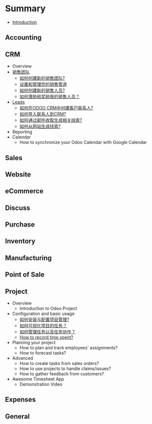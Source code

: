 # Summary

* [Introduction](README.md)

## Accounting

## CRM

* Overview
* [销售团队](crm/sales-team.md)
  * [如何创建新的销售团队?](crm/salesteam/create_team.md)
  * [设置和管理您的销售管道](crm/salesteam/organize_pipeline.md)
  * [如何创建新的销售人员?](crm/salesteam/create_salesperson.md)
  * [如何激励和奖励我的销售人员？](crm/salesteam/reward.md)
* [Leads](crm/leads.md)
  * [如何在ODOO CRM中创建客户联系人?](crm/leads/manual.md)
  * [如何导入联系人到CRM?](crm/leads/import.md)
  * [如何通过邮件收取生成相关线索?](crm/leads/emails.md)
  * [如何从网站生成线索?](crm/leads/website.md)
* Reporting
* Calendar
  * How to synchronize your Odoo Calendar with Google Calendar

## Sales

## Website

## eCommerce

## Discuss

## Purchase

## Inventory

## Manufacturing

## Point of Sale

## Project

* Overview
  * Introduction to Odoo Project
* Configuration and basic usage
  * [如何安装与配置项目管理?](project/configuration/setup.md)
  * [如何可视化项目的任务？](project/configuration/visualization.md)
  * [如何管理任务以及任务协作？](project/configuration/collaboration.md)
  * [How to record time spent?](project/configuration/time_record.md)
* Planning your project
  * How to plan and track employees' assignments?
  * How to forecast tasks?
* Advanced
  * How to create tasks from sales orders?
  * How to use projects to handle claims/issues?
  * How to gather feedback from customers?
* Awesome Timesheet App
  * Demonstration Video

## Expenses

## General

